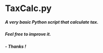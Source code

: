 # TaxCalc.py
##### A very basic Python script that calculate tax.
##### Feel free to improve it.

##### - Thanks !
